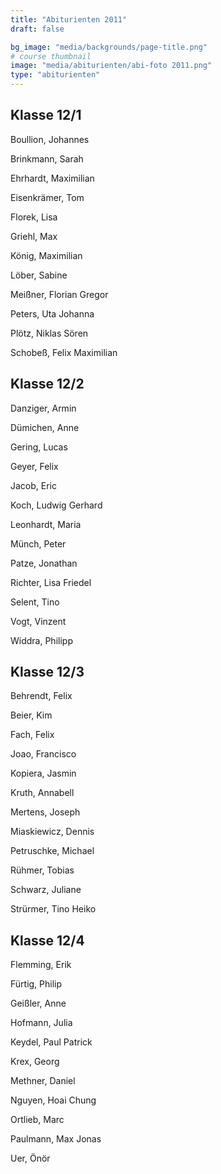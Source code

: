 ```yaml
---
title: "Abiturienten 2011"
draft: false

bg_image: "media/backgrounds/page-title.png"
# course thumbnail
image: "media/abiturienten/abi-foto 2011.png"
type: "abiturienten"
---
```


## Klasse 12/1

Boullion, Johannes

Brinkmann, Sarah

Ehrhardt, Maximilian

Eisenkrämer, Tom

Florek, Lisa

Griehl, Max

König, Maximilian

Löber, Sabine

Meißner, Florian Gregor

Peters, Uta Johanna

Plötz, Niklas Sören

Schobeß, Felix Maximilian

## Klasse 12/2

Danziger, Armin

Dümichen, Anne

Gering, Lucas

Geyer, Felix

Jacob, Eric

Koch, Ludwig Gerhard

Leonhardt, Maria

Münch, Peter

Patze, Jonathan

Richter, Lisa Friedel

Selent, Tino

Vogt, Vinzent

Widdra, Philipp

## Klasse 12/3

Behrendt, Felix

Beier, Kim

Fach, Felix

Joao, Francisco

Kopiera, Jasmin

Kruth, Annabell

Mertens, Joseph

Miaskiewicz, Dennis

Petruschke, Michael

Rühmer, Tobias

Schwarz, Juliane

Strürmer, Tino Heiko

## Klasse 12/4

Flemming, Erik

Fürtig, Philip

Geißler, Anne

Hofmann, Julia

Keydel, Paul Patrick

Krex, Georg

Methner, Daniel

Nguyen, Hoai Chung

Ortlieb, Marc

Paulmann, Max Jonas

Uer, Önör
